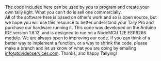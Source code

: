 The code included here can be used by you to program and create your own tally light.
What you can't do is sell one commercially.  
All of the software here is based on other's work and so is open source, but we hope you will use this resource to better understand your Tally Pro and purchase our hardware running it.
This code was developed on the Arduino IDE version 1.8.13, and is designed to run on a NodeMCU 12E ESP8266 module.
We are always open to improving our code.  If you can think of a better way to implement a function, or a way to shrink the code, please make a branch and let us know of what you are doing by emailing info@tdvideoservices.com.
Thanks, and happy Tallying!
